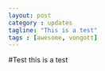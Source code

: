```yaml
---
layout: post
category : updates
tagline: "This is a test"
tags : [awesome, vongott]
---
```


#Test
this is a test

